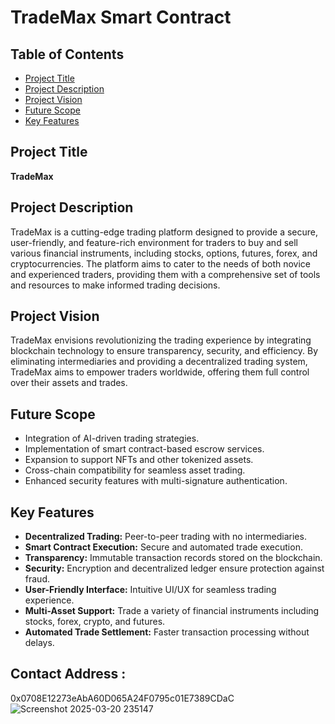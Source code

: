 # TradeMax Smart Contract

## Table of Contents
- [Project Title](#project-title)
- [Project Description](#project-description)
- [Project Vision](#project-vision)
- [Future Scope](#future-scope)
- [Key Features](#key-features)

## Project Title
**TradeMax**

## Project Description
TradeMax is a cutting-edge trading platform designed to provide a secure, user-friendly, and feature-rich environment for traders to buy and sell various financial instruments, including stocks, options, futures, forex, and cryptocurrencies. The platform aims to cater to the needs of both novice and experienced traders, providing them with a comprehensive set of tools and resources to make informed trading decisions.

## Project Vision
TradeMax envisions revolutionizing the trading experience by integrating blockchain technology to ensure transparency, security, and efficiency. By eliminating intermediaries and providing a decentralized trading system, TradeMax aims to empower traders worldwide, offering them full control over their assets and trades.

## Future Scope
- Integration of AI-driven trading strategies.
- Implementation of smart contract-based escrow services.
- Expansion to support NFTs and other tokenized assets.
- Cross-chain compatibility for seamless asset trading.
- Enhanced security features with multi-signature authentication.

## Key Features
- **Decentralized Trading:** Peer-to-peer trading with no intermediaries.
- **Smart Contract Execution:** Secure and automated trade execution.
- **Transparency:** Immutable transaction records stored on the blockchain.
- **Security:** Encryption and decentralized ledger ensure protection against fraud.
- **User-Friendly Interface:** Intuitive UI/UX for seamless trading experience.
- **Multi-Asset Support:** Trade a variety of financial instruments including stocks, forex, crypto, and futures.
- **Automated Trade Settlement:** Faster transaction processing without delays.

## Contact Address :
0x0708E12273eAbA60D065A24F0795c01E7389CDaC
![Screenshot 2025-03-20 235147](https://github.com/user-attachments/assets/93b1c497-d685-4a26-8f84-eaa5f4e4df07)

